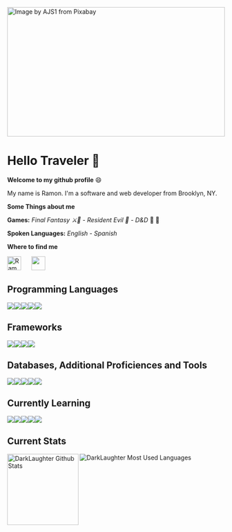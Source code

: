 <img height="300" width="100%" src="https://cdn.pixabay.com/photo/2020/07/03/11/05/forest-5366029_960_720.jpg" alt="Image by AJS1 from Pixabay">

# Hello Traveler 👋

**Welcome to my github profile** 😄 <br>

My name is Ramon. I'm a software and web developer from Brooklyn, NY. <br>

**Some Things about me**<br>

**Games:** _Final Fantasy ⚔️🐥 - Resident Evil 🧟 - D&D_ 🐲 🧙 <br>

**Spoken Languages:** _English - Spanish_ <br>

**Where to find me**

<a href="https://linkedin.com/in/ramon-echeverria/"  target="_blank" ><img height="32" width="32" src="https://simpleicons.org/icons/linkedin.svg" alt="Ramon LinkedIn" /></a> &nbsp;&nbsp;&nbsp;&nbsp;
<a href="mailto:ramon.l.echeverria@gmail.com"><img height="32" width="32" src="https://cdn.jsdelivr.net/npm/simple-icons@v3/icons/gmail.svg" /></a>
<br />

## Programming Languages <br>

<img src="https://img.shields.io/badge/javascript%20-%23323330.svg?&style=for-the-badge&logo=javascript&logoColor=%23F7DF1E"/><img src="https://img.shields.io/badge/ruby-%23CC342D.svg?&style=for-the-badge&logo=ruby&logoColor=white"/><img src="https://img.shields.io/badge/html5%20-%23E34F26.svg?&style=for-the-badge&logo=html5&logoColor=white"/><img src="https://img.shields.io/badge/css3%20-%231572B6.svg?&style=for-the-badge&logo=css3&logoColor=white"/><img src="https://img.shields.io/badge/python-%233776AB.svg?&style=for-the-badge&logo=python&logoColor=white"/>

## Frameworks <br>

<img src="https://img.shields.io/badge/react%20-%2320232a.svg?&style=for-the-badge&logo=react&logoColor=%2361DAFB"/><img src="https://img.shields.io/badge/rails%20-%23CC0000.svg?&style=for-the-badge&logo=ruby-on-rails&logoColor=white"/><img src="https://img.shields.io/badge/bootstrap%20-%23563D7C.svg?&style=for-the-badge&logo=bootstrap&logoColor=white"/><img src="https://img.shields.io/badge/flask%20-%23000.svg?&style=for-the-badge&logo=flask&logoColor=white"/>

## Databases, Additional Proficiences and Tools
<img src="https://img.shields.io/badge/git%20-%23F05033.svg?&style=for-the-badge&logo=git&logoColor=white"/><img src ="https://img.shields.io/badge/sqlite-%2307405e.svg?&style=for-the-badge&logo=sqlite&logoColor=white"/><img src ="https://img.shields.io/badge/postgres-%23316192.svg?&style=for-the-badge&logo=postgresql&logoColor=white"/><img src="https://img.shields.io/badge/Heroku-430098?style=for-the-badge&logo=heroku&logoColor=white"><img src="https://img.shields.io/badge/Netlify-00C7B7?style=for-the-badge&logo=netlify&logoColor=white">

## Currently Learning<br>
<img src="https://img.shields.io/badge/TypeScript-007ACC?style=for-the-badge&logo=typescript&logoColor=white"/><img src="https://img.shields.io/badge/Go-00ADD8?style=for-the-badge&logo=go&logoColor=white"/><img src="https://img.shields.io/badge/Amazon_AWS-232F3E?style=for-the-badge&logo=amazon-aws&logoColor=white"><img src="https://img.shields.io/badge/react_native%20-%2320232a.svg?&style=for-the-badge&logo=react&logoColor=%2361DAFB"/><img src="https://img.shields.io/badge/redux%20-%23593d88.svg?&style=for-the-badge&logo=redux&logoColor=white"/>
<br>

## Current Stats

<img align="left" height="165" src="https://github-readme-stats.darklaughter.vercel.app/api?username=darklaughter&theme=cobalt&show_icons=true" alt="DarkLaughter Github Stats"/>
<img src="https://github-readme-stats.darklaughter.vercel.app/api/top-langs/?username=darklaughter&layout=compact&theme=cobalt" alt="DarkLaughter Most Used Languages"/>
